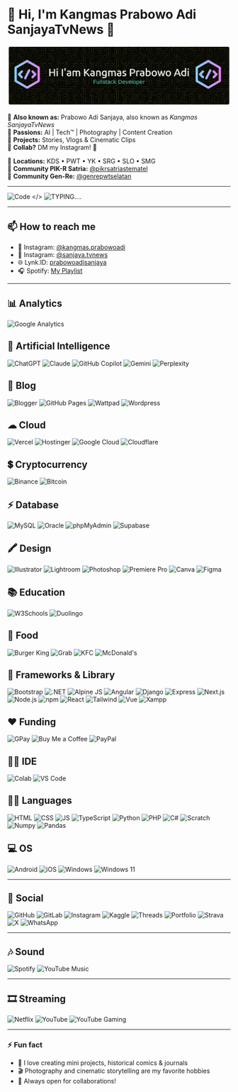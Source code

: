 # 💁 Hi, I'm Kangmas Prabowo Adi SanjayaTvNews 🌱 

![Kangmas.PrabowoAdi](banner-github.png)

💁 **Also known as:** Prabowo Adi Sanjaya, also known as *Kangmas SanjayaTvNews*  
🌱 **Passions:** AI | Tech™ | Photography | Content Creation  
🎥 **Projects:** Stories, Vlogs & Cinematic Clips  
🤝 **Collab?** DM my Instagram! 📩  

📍 **Locations:** KDS • PWT • YK • SRG • SLO • SMG  
🌲 **Community PIK-R Satria:** [@pikrsatriastematel](https://www.instagram.com/pikrsatriastematel)    
🌱 **Community Gen-Re:** [@genrepwtselatan](https://www.instagram.com/genrepwtselatan)

---

![Code </>](https://media.giphy.com/media/v1.Y2lkPTc5MGI3NjExZXB0MWVnN2lwOGViYTNxMXNnZnZ6ZjR3YnIwanFqb21wNnY4eHVmMCZlcD12MV9naWZzX3NlYXJjaCZjdD1n/xT9IgzoKnwFNmISR8I/giphy.gif)
![TYPING....](https://media1.giphy.com/media/v1.Y2lkPTc5MGI3NjExMXQ4NWk0cTk3dnBtbzkxcnF2ZzhsaWRhNXZpaGxzZjViangyYmM4ayZlcD12MV9pbnRlcm5hbF9naWZfYnlfaWQmY3Q9Zw/Ws6T5PN7wHv3cY8xy8/giphy.gif)

---

## 📫 How to reach me
- 📸 Instagram: [@kangmas.prabowoadi](https://instagram.com/kangmas.prabowoadi)  
- 🎥 Instagram: [@sanjaya.tvnews](https://instagram.com/sanjaya.tvnews)  
- 🌐 Lynk.ID: [prabowoadisanjaya](https://lynk.id/prabowoadisanjaya)  
- 🎧 Spotify: [My Playlist](https://open.spotify.com/user/31vaxeqjndf4rtiq7jenh6372cce?si=cvxmtPJ0QKicEfbIgL4VIQ)

---

## 📊 Analytics
![Google Analytics](https://img.shields.io/badge/Google%20Analytics-E37400?style=for-the-badge&logo=google%20analytics&logoColor=white)

## 🤖 Artificial Intelligence
![ChatGPT](https://img.shields.io/badge/ChatGPT-74aa9c?style=for-the-badge&logo=openai&logoColor=white)
![Claude](https://img.shields.io/badge/Claude-D97757?style=for-the-badge&logo=claude&logoColor=white)
![GitHub Copilot](https://img.shields.io/badge/github%20copilot-000000?style=for-the-badge&logo=githubcopilot&logoColor=white)
![Gemini](https://img.shields.io/badge/Google%20Gemini-8E75B2?style=for-the-badge&logo=googlegemini&logoColor=white)
![Perplexity](https://img.shields.io/badge/Perplexity-1FB8CD?style=for-the-badge&logo=perplexity&logoColor=white)

## 📝 Blog
![Blogger](https://img.shields.io/badge/Blogger-FF5722?style=for-the-badge&logo=blogger&logoColor=white)
![GitHub Pages](https://img.shields.io/badge/GitHub%20Pages-222222?style=for-the-badge&logo=github%20Pages&logoColor=white)
![Wattpad](https://img.shields.io/badge/Wattpad-F96854?style=for-the-badge&logo=wattpad&logoColor=white)
![Wordpress](https://img.shields.io/badge/Wordpress-21759B?style=for-the-badge&logo=wordpress&logoColor=white)

## ☁ Cloud
![Vercel](https://img.shields.io/badge/Vercel-000000?style=for-the-badge&logo=vercel&logoColor=white)
![Hostinger](https://img.shields.io/badge/Hostinger-673DE6?style=for-the-badge&logo=hostinger&logoColor=white)
![Google Cloud](https://img.shields.io/badge/Google_Cloud-4285F4?style=for-the-badge&logo=google-cloud&logoColor=white)
![Cloudflare](https://img.shields.io/badge/Cloudflare-F38020?style=for-the-badge&logo=Cloudflare&logoColor=white)

## 💲 Cryptocurrency
![Binance](https://img.shields.io/badge/Binance-FCD535?style=for-the-badge&logo=binance&logoColor=000)
![Bitcoin](https://img.shields.io/badge/Bitcoin-000000?style=for-the-badge&logo=bitcoin&logoColor=white)

## ⚡ Database
![MySQL](https://img.shields.io/badge/MySQL-005C84?style=for-the-badge&logo=mysql&logoColor=white)
![Oracle](https://img.shields.io/badge/Oracle-F80000?style=for-the-badge&logo=Oracle&logoColor=white)
![phpMyAdmin](https://img.shields.io/badge/phpmyadmin-6C78AF?style=for-the-badge&logo=phpmyadmin&logoColor=white)
![Supabase](https://img.shields.io/badge/Supabase-181818?style=for-the-badge&logo=supabase&logoColor=white)

## 🖍 Design
![Illustrator](https://img.shields.io/badge/Adobe%20Illustrator-FF9A00?style=for-the-badge&logo=adobe%20illustrator&logoColor=white)
![Lightroom](https://img.shields.io/badge/Adobe%20Lightroom-31A8FF?style=for-the-badge&logo=Adobe%20Lightroom&logoColor=white)
![Photoshop](https://img.shields.io/badge/Adobe%20Photoshop-31A8FF?style=for-the-badge&logo=Adobe%20Photoshop&logoColor=black)
![Premiere Pro](https://img.shields.io/badge/Adobe%20Premiere%20Pro-9999FF?style=for-the-badge&logo=Adobe%20Premiere%20Pro&logoColor=white)
![Canva](https://img.shields.io/badge/Canva-%2300C4CC.svg?&style=for-the-badge&logo=Canva&logoColor=white)
![Figma](https://img.shields.io/badge/Figma-F24E1E?style=for-the-badge&logo=figma&logoColor=white)

## 📚 Education
![W3Schools](https://img.shields.io/badge/W3Schools-04AA6D?style=for-the-badge&logo=W3Schools&logoColor=white)
![Duolingo](https://img.shields.io/badge/Duolingo-58CC02?style=for-the-badge&logo=Duolingo&logoColor=white)

## 🍔 Food
![Burger King](https://img.shields.io/badge/Burger%20King-D62300?style=for-the-badge&logo=Burger%20King&logoColor=white)
![Grab](https://img.shields.io/badge/Grab-00B14F?style=for-the-badge&logo=grab&logoColor=white)
![KFC](https://img.shields.io/badge/KFC-F40027?style=for-the-badge&logo=kfc&logoColor=white)
![McDonald's](https://img.shields.io/badge/McDonald's-FBC817?style=for-the-badge&logo=McDonald's&logoColor=white)

## 🚀 Frameworks & Library
![Bootstrap](https://img.shields.io/badge/Bootstrap-563D7C?style=for-the-badge&logo=bootstrap&logoColor=white)
![.NET](https://img.shields.io/badge/.NET-512BD4?style=for-the-badge&logo=dotnet&logoColor=white)
![Alpine JS](https://img.shields.io/badge/Alpine%20JS-8BC0D0?style=for-the-badge&logo=alpinedotjs&logoColor=black)
![Angular](https://img.shields.io/badge/Angular-DD0031?style=for-the-badge&logo=angular&logoColor=white)
![Django](https://img.shields.io/badge/Django-092E20?style=for-the-badge&logo=django&logoColor=green)
![Express](https://img.shields.io/badge/Express%20js-000000?style=for-the-badge&logo=express&logoColor=white)
![Next.js](https://img.shields.io/badge/next%20js-000000?style=for-the-badge&logo=nextdotjs&logoColor=white)
![Node.js](https://img.shields.io/badge/Node%20js-339933?style=for-the-badge&logo=nodedotjs&logoColor=white)
![npm](https://img.shields.io/badge/npm-CB3837?style=for-the-badge&logo=npm&logoColor=white)
![React](https://img.shields.io/badge/React-20232A?style=for-the-badge&logo=react&logoColor=61DAFB)
![Tailwind](https://img.shields.io/badge/Tailwind_CSS-38B2AC?style=for-the-badge&logo=tailwind-css&logoColor=white)
![Vue](https://img.shields.io/badge/Vue%20js-35495E?style=for-the-badge&logo=vuedotjs&logoColor=4FC08D)
![Xampp](https://img.shields.io/badge/Xampp-F37623?style=for-the-badge&logo=xampp&logoColor=white)

## ❤️ Funding
![GPay](https://img.shields.io/badge/G%20pay-2875E3?style=for-the-badge&logo=googlepay&logoColor=white)
![Buy Me a Coffee](https://img.shields.io/badge/Buy_Me_A_Coffee-FFDD00?style=for-the-badge&logo=buy-me-a-coffee&logoColor=black)
![PayPal](https://img.shields.io/badge/PayPal-00457C?style=for-the-badge&logo=paypal&logoColor=white)

## 👩‍💻 IDE
![Colab](https://img.shields.io/badge/Colab-F9AB00?style=for-the-badge&logo=googlecolab&color=525252)
![VS Code](https://img.shields.io/badge/Visual_Studio_Code-0078D4?style=for-the-badge&logo=visual%20studio%20code&logoColor=white)

## 👨‍💻 Languages
![HTML](https://img.shields.io/badge/HTML5-E34F26?style=for-the-badge&logo=html5&logoColor=white)
![CSS](https://img.shields.io/badge/CSS3-1572B6?style=for-the-badge&logo=css3&logoColor=white)
![JS](https://img.shields.io/badge/JavaScript-323330?style=for-the-badge&logo=javascript&logoColor=F7DF1E)
![TypeScript](https://img.shields.io/badge/TypeScript-007ACC?style=for-the-badge&logo=typescript&logoColor=white)
![Python](https://img.shields.io/badge/Python-FFD43B?style=for-the-badge&logo=python&logoColor=blue)
![PHP](https://img.shields.io/badge/PHP-777BB4?style=for-the-badge&logo=php&logoColor=white)
![C#](https://img.shields.io/badge/C%23-239120?style=for-the-badge&logo=csharp&logoColor=white)
![Scratch](https://img.shields.io/badge/Scratch-4D97FF?style=for-the-badge&logo=Scratch&logoColor=white)
![Numpy](https://img.shields.io/badge/Numpy-777BB4?style=for-the-badge&logo=numpy&logoColor=white)
![Pandas](https://img.shields.io/badge/Pandas-2C2D72?style=for-the-badge&logo=pandas&logoColor=white)

## 💻 OS
![Android](https://img.shields.io/badge/Android-3DDC84?style=for-the-badge&logo=android&logoColor=white)
![iOS](https://img.shields.io/badge/iOS-000000?style=for-the-badge&logo=ios&logoColor=white)
![Windows](https://img.shields.io/badge/Windows-0078D6?style=for-the-badge&logo=windows&logoColor=white)
![Windows 11](https://img.shields.io/badge/Windows_11-0078d4?style=for-the-badge&logo=windows-11&logoColor=white)

---

## 👨 Social
![GitHub](https://img.shields.io/badge/GitHub-100000?style=for-the-badge&logo=github&logoColor=white)
![GitLab](https://img.shields.io/badge/GitLab-330F63?style=for-the-badge&logo=gitlab&logoColor=white)
![Instagram](https://img.shields.io/badge/Instagram-E4405F?style=for-the-badge&logo=instagram&logoColor=white)
![Kaggle](https://img.shields.io/badge/Kaggle-20BEFF?style=for-the-badge&logo=Kaggle&logoColor=white)
![Threads](https://img.shields.io/badge/Threads-000000?style=for-the-badge&logo=Threads&logoColor=white)
![Portfolio](https://img.shields.io/badge/Portfolio-255E63?style=for-the-badge&logo=About.me&logoColor=white)
![Strava](https://img.shields.io/badge/Strava-FC4C02?style=for-the-badge&logo=strava&logoColor=white)
![X](https://img.shields.io/badge/X-000000?style=for-the-badge&logo=x&logoColor=white)
![WhatsApp](https://img.shields.io/badge/WhatsApp-25D366?style=for-the-badge&logo=WhatsApp&logoColor=white)

---

## 🎶 Sound
![Spotify](https://img.shields.io/badge/Spotify-1ED760?&style=for-the-badge&logo=spotify&logoColor=white)
![YouTube Music](https://img.shields.io/badge/YouTube_Music-FF0000?style=for-the-badge&logo=youtube-music&logoColor=white)

---

## 🎞 Streaming
![Netflix](https://img.shields.io/badge/Netflix-E50914?style=for-the-badge&logo=netflix&logoColor=white)
![YouTube](https://img.shields.io/badge/YouTube-FF0000?style=for-the-badge&logo=youtube&logoColor=white)
![YouTube Gaming](https://img.shields.io/badge/YouTube_Gaming-FF0000?style=for-the-badge&logo=youtube-gaming&logoColor=white)

---

### ⚡ Fun fact
- 📸 I love creating mini projects, historical comics & journals  
- 🎬 Photography and cinematic storytelling are my favorite hobbies  
- 🤝 Always open for collaborations!

